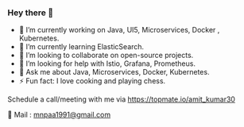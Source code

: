 ### Hey there 👋

- 🔭 I’m currently working on Java, UI5, Microservices, Docker , Kubernetes.
- 🌱 I’m currently learning ElasticSearch.
- 👯 I’m looking to collaborate on open-source projects.
- 🤔 I’m looking for help with Istio, Grafana, Prometheus.
- 💬 Ask me about Java, Microservices, Docker, Kubernetes.
- ⚡ Fun fact: I love cooking and playing chess.

Schedule a call/meeting with me via https://topmate.io/amit_kumar30

📧 Mail : mnpaa1991@gmail.com